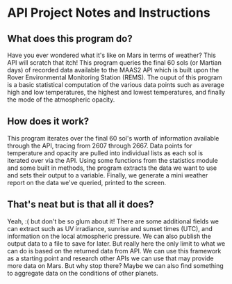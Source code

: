 # API Project Notes and Instructions

## What does this program do?
Have you ever wondered what it's like on Mars in terms of weather? This API will scratch that itch!
This program queries the final 60 sols (or Martian days) of recorded data available to the MAAS2 API which is built upon
the Rover Environmental Monitoring Station (REMS). The ouput of this program is a basic statistical computation
of the various data points such as average high and low temperatures, the highest and lowest temperatures, and finally
the mode of the atmospheric opacity.

## How does it work?
This program iterates over the final 60 sol's worth of information available through the API, tracing from 2607 through
2667. Data points for temperature and opacity are pulled into individual lists as each sol is iterated over via the API.
Using some functions from the statistics module and some built in methods, the program extracts the data we want to use
and sets their output to a variable. Finally, we generate a mini weather report on the data we've queried, printed to the
screen.

## That's neat but is that all it does?
Yeah, :( but don't be so glum about it!
There are some additional fields we can extract such as UV irradiance, sunrise and sunset times (UTC), and information on
the local atmospheric pressure. We can also publish the output data to a file to save for later.
But really here the only limit to what we can do is based on the returned data from API. We can use this framework as a 
starting point and research other APIs we can use that may provide more data on Mars. But why stop there? Maybe we can 
also find something to aggregate data on the conditions of other planets.
